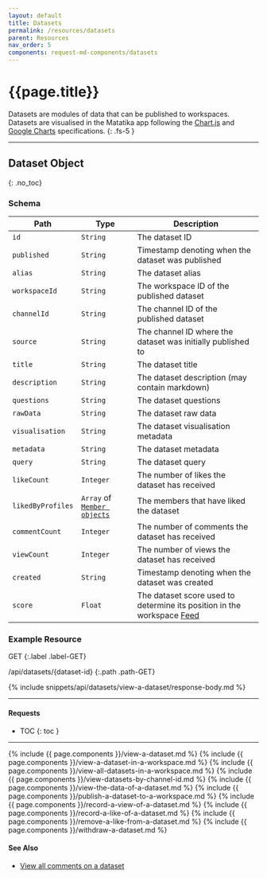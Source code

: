 ```yaml
---
layout: default
title: Datasets
permalink: /resources/datasets
parent: Resources
nav_order: 5
components: request-md-components/datasets
---
```


# {{page.title}}

Datasets are modules of data that can be published to workspaces. Datasets are visualised in the Matatika app following the [Chart.js](https://www.chartjs.org/) and [Google Charts](https://developers.google.com/chart) specifications.
{: .fs-5 }

---

## Dataset Object
{: .no_toc}

### Schema

Path | Type | Description
---- | ---- | -----------
`id` | `String` | The dataset ID
`published` | `String` | Timestamp denoting when the dataset was published
`alias` | `String` | The dataset alias
`workspaceId` | `String` | The workspace ID of the published dataset
`channelId` | `String` | The channel ID of the published dataset
`source` | `String` | The channel ID where the dataset was initially published to
`title` | `String` | The dataset title
`description` | `String` | The dataset description (may contain markdown)
`questions` | `String` | The dataset questions
`rawData` | `String` | The dataset raw data
`visualisation` | `String` | The dataset visualisation metadata
`metadata` | `String` | The dataset metadata
`query` | `String` | The dataset query
`likeCount` | `Integer` | The number of likes the dataset has received
`likedByProfiles` | `Array` of [`Member objects`](members#member-object) | The members that have liked the dataset
`commentCount` | `Integer` | The number of comments the dataset has received
`viewCount` | `Integer` | The number of views the dataset has received
`created` | `String` | Timestamp denoting when the dataset was created
`score` | `Float` | The dataset score used to determine its position in the workspace [Feed](feed)

### Example Resource

GET
{:.label .label-GET}

/api/datasets/{dataset-id}
{:.path .path-GET}

{% include snippets/api/datasets/view-a-dataset/response-body.md %}

---

#### Requests

- TOC
{: toc }

---

{% include {{ page.components }}/view-a-dataset.md %}
{% include {{ page.components }}/view-a-dataset-in-a-workspace.md %}
{% include {{ page.components }}/view-all-datasets-in-a-workspace.md %}
{% include {{ page.components }}/view-datasets-by-channel-id.md %}
{% include {{ page.components }}/view-the-data-of-a-dataset.md %}
{% include {{ page.components }}/publish-a-dataset-to-a-workspace.md %}
{% include {{ page.components }}/record-a-view-of-a-dataset.md %}
{% include {{ page.components }}/record-a-like-of-a-dataset.md %}
{% include {{ page.components }}/remove-a-like-from-a-dataset.md %}
{% include {{ page.components }}/withdraw-a-dataset.md %}

#### See Also

- [View all comments on a dataset](comments#view-all-comments-on-a-dataset)
